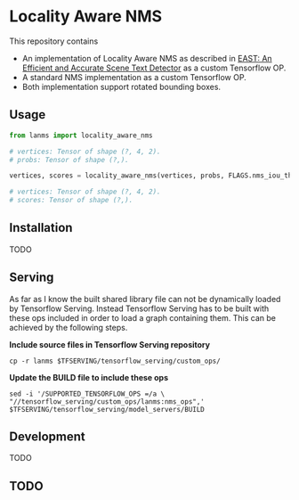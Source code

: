 # Locality Aware NMS
This repository contains 
- An implementation of Locality Aware NMS as described 
in [EAST: An Efficient and Accurate Scene Text Detector](https://arxiv.org/abs/1704.03155) 
as a custom Tensorflow OP.
- A standard NMS implementation as a custom Tensorflow OP.
- Both implementation support rotated bounding boxes.

## Usage
```python
from lanms import locality_aware_nms

# vertices: Tensor of shape (?, 4, 2).
# probs: Tensor of shape (?,).

vertices, scores = locality_aware_nms(vertices, probs, FLAGS.nms_iou_threshold)

# vertices: Tensor of shape (?, 4, 2).
# scores: Tensor of shape (?,).
```

## Installation
TODO

## Serving
As far as I know the built shared library file can not be dynamically loaded by Tensorflow Serving.
Instead Tensorflow Serving has to be built with these ops included in order to load a graph containing them.
This can be achieved by the following steps.

**Include source files in Tensorflow Serving repository**
```
cp -r lanms $TFSERVING/tensorflow_serving/custom_ops/
```

**Update the BUILD file to include these ops**
```
sed -i '/SUPPORTED_TENSORFLOW_OPS =/a \ "//tensorflow_serving/custom_ops/lanms:nms_ops",' $TFSERVING/tensorflow_serving/model_servers/BUILD
```

## Development
TODO

## TODO